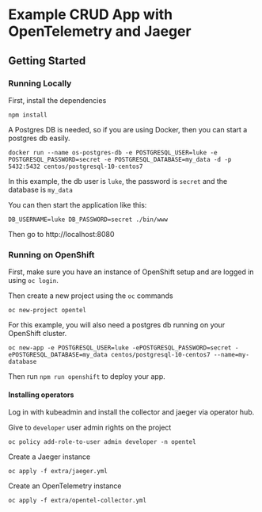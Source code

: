 # Example CRUD App with OpenTelemetry and Jaeger

## Getting Started

### Running Locally

First, install the dependencies

`npm install`

A Postgres DB is needed, so if you are using Docker, then you can start a postgres db easily.

`docker run --name os-postgres-db -e POSTGRESQL_USER=luke -e POSTGRESQL_PASSWORD=secret -e POSTGRESQL_DATABASE=my_data -d -p 5432:5432 centos/postgresql-10-centos7`

In this example, the db user is `luke`, the password is `secret` and the database is `my_data`

You can then start the application like this:

`DB_USERNAME=luke DB_PASSWORD=secret ./bin/www`

Then go to http://localhost:8080

### Running on OpenShift

First, make sure you have an instance of OpenShift setup and are logged in using `oc login`.

Then create a new project using the `oc` commands

`oc new-project opentel`

For this example, you will also need a postgres db running on your OpenShift cluster.

`oc new-app -e POSTGRESQL_USER=luke -ePOSTGRESQL_PASSWORD=secret -ePOSTGRESQL_DATABASE=my_data centos/postgresql-10-centos7 --name=my-database`

Then run `npm run openshift` to deploy your app.

#### Installing operators

Log in with kubeadmin and install the collector and jaeger via operator hub.

Give to `developer` user admin rights on the project

```
oc policy add-role-to-user admin developer -n opentel
```

Create a Jaeger instance

```
oc apply -f extra/jaeger.yml
```

Create an OpenTelemetry instance

```
oc apply -f extra/opentel-collector.yml
```
